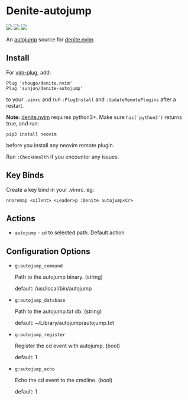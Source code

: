 # Denite-autojump

[![](http://img.shields.io/github/issues/sunjon/denite-autojump.svg)](https://github.com/sunjon/denite-autojump/issues)
[![](http://img.shields.io/badge/license-MIT-blue.svg)](LICENSE)
[![](https://img.shields.io/badge/doc-%3Ah%20denite--autojump.txt-red.svg)](doc/denite-autojump.txt)

An [autojump](https://github.com/wting/autojump) source for [denite.nvim](https://github.com/Shougo/denite.nvim).

## Install

For [vim-plug](https://github.com/junegunn/vim-plug), add:

```vim
Plug 'shougo/denite.nvim'
Plug 'sunjon/denite-autojump'
```

to your `.vimrc` and run `:PlugInstall` and `:UpdateRemotePlugins` after
a restart.

**Note:** [denite.nvim](https://github.com/Shougo/denite.nvim) requires python3+.
Make sure `has('python3')` returns true, and run:

`pip3 install neovim`

before you install any neovim remote plugin.

Run `:CheckHealth` if you encounter any issues.

## Key Binds

Create a key bind in your .vimrc. eg:

`nnoremap <silent> <Leader>p :Denite autojump<Cr>`

## Actions

- `autojump` - `cd` to selected path. Default action

## Configuration Options

- `g:autojump_command`

  Path to the autojump binary. (string)

  default: /usr/local/bin/autojump

- `g:autojump_database`

  Path to the autojump.txt db. (string)

  default: ~/Library/autojump/autojump.txt

- `g:autojump_register`

  Register the cd event with autojump. (bool)

  default: 1

- `g:autojump_echo`

  Echo the cd event to the cmdline. (bool)

  default: 1
